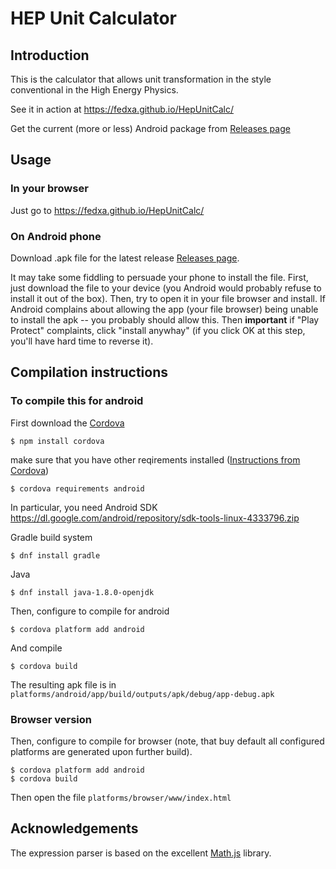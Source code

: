 # HEP Unit Calculator

## Introduction

This is the calculator that allows unit transformation in the style conventional in the High Energy Physics.

See it in action at https://fedxa.github.io/HepUnitCalc/

Get the current (more or less) Android package from [Releases page](https://github.com/fedxa/HepUnitCalc/releases)

## Usage

### In your browser

Just go to https://fedxa.github.io/HepUnitCalc/

### On Android phone

Download .apk file for the latest release [Releases page](https://github.com/fedxa/HepUnitCalc/releases).

It may take some fiddling to persuade your phone to install the file. First, just download the file to your device (you Android would probably refuse to install it out of the box). Then, try to open it in your file browser and install. If Android complains about allowing the app (your file browser) being unable to install the apk -- you probably should allow this.  Then **important** if "Play Protect" complaints, click "install anywhay" (if you click OK at this step, you'll have hard time to reverse it).


## Compilation instructions

### To compile this for android

First download the [Cordova](https://cordova.apache.org/)

    $ npm install cordova

make sure that you have other reqirements installed
([Instructions from Cordova](https://cordova.apache.org/docs/en/latest/guide/platforms/android/index.html#installing-the-requirements))

    $ cordova requirements android

In particular, you need Android SDK https://dl.google.com/android/repository/sdk-tools-linux-4333796.zip

Gradle build system

    $ dnf install gradle
	
Java

    $ dnf install java-1.8.0-openjdk
	
Then, configure to compile for android

    $ cordova platform add android

And compile

    $ cordova build

The resulting apk file is in 
`platforms/android/app/build/outputs/apk/debug/app-debug.apk`

### Browser version


Then, configure to compile for browser (note, that buy default all configured platforms are generated upon further build).

    $ cordova platform add android
    $ cordova build

Then open the file `platforms/browser/www/index.html`


## Acknowledgements

The expression parser is based on the excellent [Math.js](https://mathjs.org/) library.
